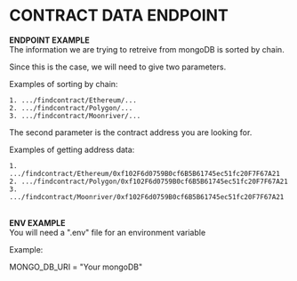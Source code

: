 # CONTRACT DATA ENDPOINT
<summary><b> ENDPOINT EXAMPLE </b></summary>
The information we are trying to retreive from mongoDB is sorted by chain.

Since this is the case, we will need to give two parameters.

Examples of sorting by chain:

    1. .../findcontract/Ethereum/...
    2. .../findcontract/Polygon/...
    3. .../findcontract/Moonriver/...

The second parameter is the contract address you are looking for.

Examples of getting address data:

    1. .../findcontract/Ethereum/0xf102F6d0759B0cf6B5B61745ec51fc20F7F67A21
    2. .../findcontract/Polygon/0xf102F6d0759B0cf6B5B61745ec51fc20F7F67A21
    3. .../findcontract/Moonriver/0xf102F6d0759B0cf6B5B61745ec51fc20F7F67A21

<br/>
<summary><b> ENV EXAMPLE </b></summary>
You will need a ".env" file for an environment variable

Example: 

MONGO_DB_URI = "Your mongoDB"
<br/>